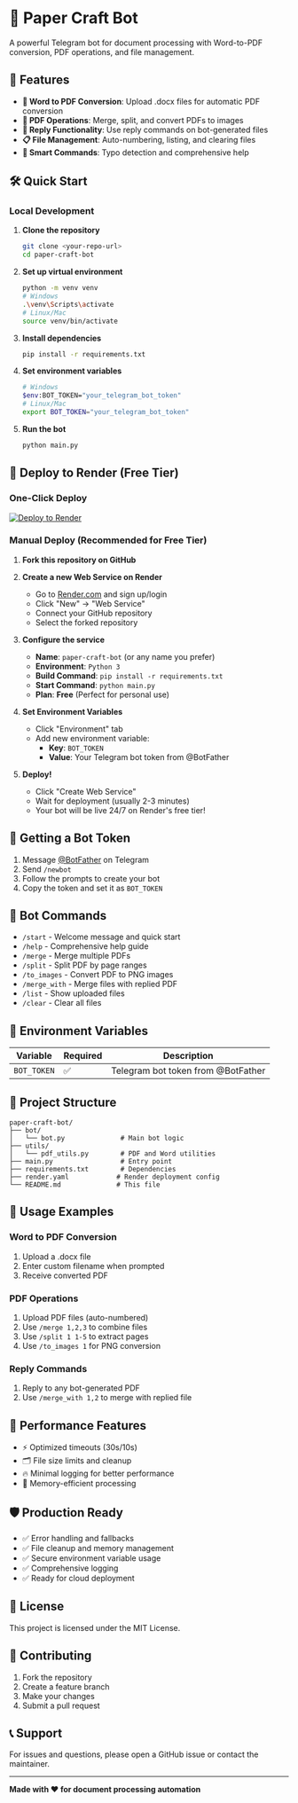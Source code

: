 # 📄 Paper Craft Bot

A powerful Telegram bot for document processing with Word-to-PDF conversion, PDF operations, and file management.

## 🚀 Features

- **📝 Word to PDF Conversion**: Upload .docx files for automatic PDF conversion
- **📄 PDF Operations**: Merge, split, and convert PDFs to images
- **🔗 Reply Functionality**: Use reply commands on bot-generated files
- **📋 File Management**: Auto-numbering, listing, and clearing files
- **🎯 Smart Commands**: Typo detection and comprehensive help

## 🛠️ Quick Start

### Local Development

1. **Clone the repository**
   ```bash
   git clone <your-repo-url>
   cd paper-craft-bot
   ```

2. **Set up virtual environment**
   ```bash
   python -m venv venv
   # Windows
   .\venv\Scripts\activate
   # Linux/Mac
   source venv/bin/activate
   ```

3. **Install dependencies**
   ```bash
   pip install -r requirements.txt
   ```

4. **Set environment variables**
   ```bash
   # Windows
   $env:BOT_TOKEN="your_telegram_bot_token"
   # Linux/Mac
   export BOT_TOKEN="your_telegram_bot_token"
   ```

5. **Run the bot**
   ```bash
   python main.py
   ```

## 🚀 Deploy to Render (Free Tier)

### One-Click Deploy
[![Deploy to Render](https://render.com/images/deploy-to-render-button.svg)](https://render.com/deploy)

### Manual Deploy (Recommended for Free Tier)

1. **Fork this repository on GitHub**

2. **Create a new Web Service on Render**
   - Go to [Render.com](https://render.com) and sign up/login
   - Click "New" → "Web Service"
   - Connect your GitHub repository
   - Select the forked repository

3. **Configure the service**
   - **Name**: `paper-craft-bot` (or any name you prefer)
   - **Environment**: `Python 3`
   - **Build Command**: `pip install -r requirements.txt`
   - **Start Command**: `python main.py`
   - **Plan**: **Free** (Perfect for personal use)

4. **Set Environment Variables**
   - Click "Environment" tab
   - Add new environment variable:
     - **Key**: `BOT_TOKEN`
     - **Value**: Your Telegram bot token from @BotFather

5. **Deploy!**
   - Click "Create Web Service"
   - Wait for deployment (usually 2-3 minutes)
   - Your bot will be live 24/7 on Render's free tier!

## 🤖 Getting a Bot Token

1. Message [@BotFather](https://t.me/botfather) on Telegram
2. Send `/newbot`
3. Follow the prompts to create your bot
4. Copy the token and set it as `BOT_TOKEN`

## 📱 Bot Commands

- `/start` - Welcome message and quick start
- `/help` - Comprehensive help guide
- `/merge` - Merge multiple PDFs
- `/split` - Split PDF by page ranges
- `/to_images` - Convert PDF to PNG images
- `/merge_with` - Merge files with replied PDF
- `/list` - Show uploaded files
- `/clear` - Clear all files

## 🔧 Environment Variables

| Variable | Required | Description |
|----------|----------|-------------|
| `BOT_TOKEN` | ✅ | Telegram bot token from @BotFather |

## 📁 Project Structure

```
paper-craft-bot/
├── bot/
│   └── bot.py              # Main bot logic
├── utils/
│   └── pdf_utils.py        # PDF and Word utilities
├── main.py                 # Entry point
├── requirements.txt        # Dependencies
├── render.yaml            # Render deployment config
└── README.md              # This file
```

## 🎯 Usage Examples

### Word to PDF Conversion
1. Upload a .docx file
2. Enter custom filename when prompted
3. Receive converted PDF

### PDF Operations
1. Upload PDF files (auto-numbered)
2. Use `/merge 1,2,3` to combine files
3. Use `/split 1 1-5` to extract pages
4. Use `/to_images 1` for PNG conversion

### Reply Commands
1. Reply to any bot-generated PDF
2. Use `/merge_with 1,2` to merge with replied file

## 🚀 Performance Features

- ⚡ Optimized timeouts (30s/10s)
- 🗂️ File size limits and cleanup
- 🔥 Minimal logging for better performance
- 📱 Memory-efficient processing

## 🛡️ Production Ready

- ✅ Error handling and fallbacks
- ✅ File cleanup and memory management
- ✅ Secure environment variable usage
- ✅ Comprehensive logging
- ✅ Ready for cloud deployment

## 📄 License

This project is licensed under the MIT License.

## 🤝 Contributing

1. Fork the repository
2. Create a feature branch
3. Make your changes
4. Submit a pull request

## 📞 Support

For issues and questions, please open a GitHub issue or contact the maintainer.

---

**Made with ❤️ for document processing automation**

